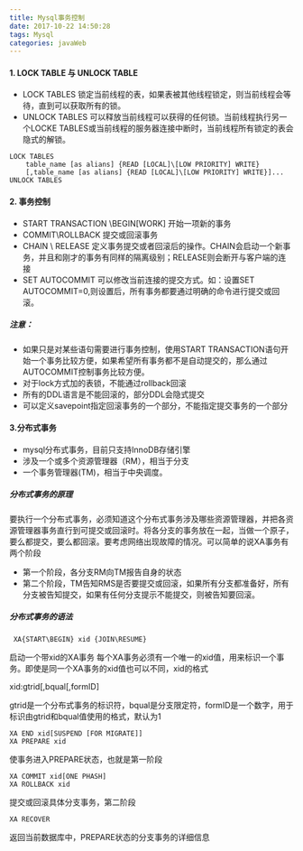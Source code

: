 ```yaml
---
title: Mysql事务控制
date: 2017-10-22 14:50:28
tags: Mysql
categories: javaWeb
---
```

#### 1. LOCK TABLE 与 UNLOCK TABLE
- LOCK TABLES 锁定当前线程的表，如果表被其他线程锁定，则当前线程会等待，直到可以获取所有的锁。
- UNLOCK TABLES 可以释放当前线程可以获得的任何锁。当前线程执行另一个LOCKE TABLES或当前线程的服务器连接中断时，当前线程所有锁定的表会隐式的解锁。    

```
LOCK TABLES
    table_name [as alians] {READ [LOCAL]\[LOW PRIORITY] WRITE}
    [,table_name [as alians] {READ [LOCAL]\[LOW PRIORITY] WRITE}]...
UNLOCK TABLES
```
#### 2. 事务控制
- START TRANSACTION \BEGIN[WORK] 开始一项新的事务
- COMMIT\ROLLBACK 提交或回滚事务
- CHAIN \ RELEASE 定义事务提交或者回滚后的操作。CHAIN会启动一个新事务，并且和刚才的事务有同样的隔离级别；RELEASE则会断开与客户端的连接
- SET AUTOCOMMIT 可以修改当前连接的提交方式。如：设置SET AUTOCOMMIT=0,则设置后，所有事务都要通过明确的命令进行提交或回滚。
##### 注意：
- 如果只是对某些语句需要进行事务控制，使用START TRANSACTION语句开始一个事务比较方便，如果希望所有事务都不是自动提交的，那么通过AUTOCOMMIT控制事务比较方便。
- 对于lock方式加的表锁，不能通过rollback回滚
- 所有的DDL语言是不能回滚的，部分DDL会隐式提交
- 可以定义savepoint指定回滚事务的一个部分，不能指定提交事务的一个部分

#### 3.分布式事务
- mysql分布式事务，目前只支持InnoDB存储引擎
- 涉及一个或多个资源管理器（RM），相当于分支
- 一个事务管理器(TM)，相当于中央调度。
##### 分布式事务的原理
要执行一个分布式事务，必须知道这个分布式事务涉及哪些资源管理器，并把各资源管理器事务直行到可提交或回滚时。将各分支的事务放在一起，当做一个原子，要么都提交，要么都回滚。要考虑网络出现故障的情况。可以简单的说XA事务有两个阶段
- 第一个阶段，各分支RM向TM报告自身的状态
- 第二个阶段，TM告知RMS是否要提交或回滚，如果所有分支都准备好，所有分支被告知提交，如果有任何分支提示不能提交，则被告知要回滚。
##### 分布式事务的语法

```
 XA{START\BEGIN} xid {JOIN\RESUME}
```
启动一个带xid的XA事务 每个XA事务必须有一个唯一的xid值，用来标识一个事务。即使是同一个XA事务的xid值也可以不同，xid的格式


xid:gtrid[,bqual[,formID]

gtrid是一个分布式事务的标识符，bqual是分支限定符，formID是一个数字，用于标识由gtrid和bqual值使用的格式，默认为1

```
XA END xid[SUSPEND [FOR MIGRATE]]
XA PREPARE xid
```
使事务进入PREPARE状态，也就是第一阶段


```
XA COMMIT xid[ONE PHASH]
XA ROLLBACK xid
```
提交或回滚具体分支事务，第二阶段

```
XA RECOVER
```
返回当前数据库中，PREPARE状态的分支事务的详细信息



